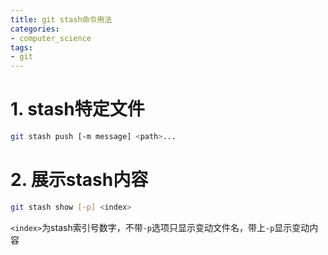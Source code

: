 ```yaml
---
title: git stash命令用法
categories:
- computer_science
tags:
- git
---
```


# 1. stash特定文件

```bash
git stash push [-m message] <path>...
```

# 2. 展示stash内容

```bash
git stash show [-p] <index>
```

`<index>`为stash索引号数字，不带`-p`选项只显示变动文件名，带上`-p`显示变动内容